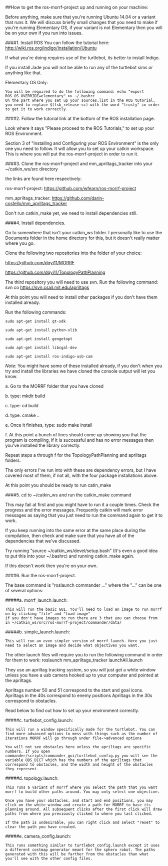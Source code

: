 ##How to get the ros-morrf-project up and running on your machine:

Before anything, make sure that you're running Ubuntu 14.04 or a variant that runs it.
We will discuss briefly small changes that you need to make if you're running Elementary OS,
if your variant is not Elementary then you will be on your own if you run into issues.

####1. Install ROS
You can follow the tutorial here: <http://wiki.ros.org/indigo/Installation/Ubuntu>

If what you're doing requires use of the turtlebot, its better to install Indigo.

If you install Jade you will not be able to run any of the turtlebot sims or anything like that.

Elementary OS Only:

    You will be required to do the following command: echo "export ROS_OS_OVERRIDE=elementary" >> ~/.bashrc
    On the part where you set up your sources.list in the ROS tutorial,
    you need to replace $(lsb_release-sc) with the word "trusty" in order to get it to work correctly.

####2. Follow the tutorial link at the bottom of the ROS installation page.

Look where it says "Please proceed to the ROS Tutorials," to set up your ROS Environment.

Section 3 of "Installing and Configuring your ROS Environment" is the only one you need to follow.
It will allow you to set up your catkin workspace.
This is where you will put the ros-morrf-project in order to run it.


####3. Clone the ros-morrf-project and mm_apriltags_tracker into your ~/catkin_ws/src directory

the links are found here respectively:

ros-morrf-project: <https://github.com/wfearn/ros-morrf-project>

mm_apriltags_tracker: <https://github.com/darin-costello/mm_apriltags_tracker>

Don't run catkin_make yet, we need to install dependencies still.

####4. Install dependencies.

Go to somewhere that isn't your catkin_ws folder.
I personally like to use the Documents folder in the home directory for this,
but it doesn't really matter where you go.

Clone the following two repositories into the folder of your choice:

<https://github.com/dqyi11/MORRF>

<https://github.com/dqyi11/TopologyPathPlanning>

The third repository you will need to use svn. Run the following command:
    svn co https://svn.csail.mit.edu/apriltags

At this point you will need to install other packages if you don't have them installed already.

Run the following commands:

    sudo apt-get install qt-sdk

    sudo apt-get install python-xlib

    sudo apt-get install gengetopt

    sudo apt-get install libcgal-dev

    sudo apt-get install ros-indigo-usb-cam

*Note*: You might have some of these installed already, if you don't when you try and install the libraries we have cloned the console output will let you know.

a. Go to the MORRF folder that you have cloned

b. type: mkdir build

c. type: cd build

d. type: cmake ..

e. Once it finishes, type: sudo make install

f. At this point a bunch of lines should come up showing you that the program is compiling, if it is successful and has no error messages then you've installed the library correctly.

Repeat steps a through f for the TopologyPathPlanning and apriltags folders.

The only errors I've run into with these are dependency errors, but I have covered most of them, if not all, with the four package installations above.

At this point you should be ready to run catin_make

####5. cd to ~/catkin_ws and run the catkin_make command

This may fail at first and you might have to run it a couple times. Check the progress and the error messages.
Frequently catkin will mark error messages as saying that you just need to run the command again to get it to work.

If you keep running into the same error at the same place during the compilation, then check and make sure that you have all of the dependencies that we've discussed.

Try running "source ~/catkin_ws/devel/setup.bash" (It's even a good idea to put this into your ~/.bashrc) and running catkin_make again.

If this doesn't work then you're on your own.

####6. Run the ros-morrf-project.

The base command is "roslaunch commander ..." where the "..." can be one of several options:

#####a. morrf_launch.launch:

    This will run the basic GUI. You'll need to load an image to run morrf on by clicking "file" and "load image"
    if you don't have images to run there are 3 that you can choose from in ~/catkin_ws/src/ros-morrf-project/commander/data/

#####b. simple_launch.launch:

    This will run an even simpler version of morrf_launch. Here you just need to select an image and decide what objectives you want.

The other launch files will require you to run the following command in order for them to work:
    roslaunch mm_apriltags_tracker launchAll.launch

They use an apriltag tracking system, so you will just get a white window unless you have a usb camera hooked up to your computer and pointed at the apriltags.

Apriltags number 50 and 51 correspond to the start and goal icons.
Apriltags in the 40s correspond to enemy positions
Apriltags in the 30s correspond to obstacles.

Read below to find out how to set up your environment correctly.

#####c. turtlebot_config.launch:

    This will run a window specifically made for the turtlebot. You can find more advanced options to mess with things such as the number of iterations MORRF will go through under file->advanced options

    You will not see obstacles here unless the apriltags are specific numbers. If you open commander/scripts/commander_gui/turtlebot_config.py you will see the variable OBS_DICT which has the numbers of the apriltags that correspond to obstacles, and the width and height of the obstacles they represent.

#####d. topology.launch:

    This runs a variant of morrf where you select the path that you want morrf to build other paths around. You may only select one objective.

    Once you have your obstacles, and start and end positions, you may click on the white window and create a path for MORRF to base its planning around. All subsequent clicks after the first click will draw paths from where you previously clicked to where you last clicked.

    If the path is undesirable, you can right click and select "reset" to clear the path you have created.

#####e. camera_config.launch:

    This runs something similar to turtlebot_config.launch except it uses a different costmap generator meant for the sphero robot. The paths generated with this will be farther from the obstacles than what you'll see with the other config files.
